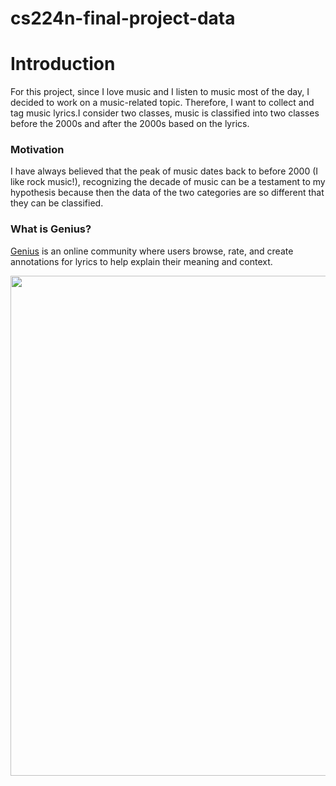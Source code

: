 # cs224n-final-project-data
# Introduction
For this project, since I love music and I listen to music most of the day, I decided to work on a music-related topic. Therefore, I want to collect and tag music lyrics.I consider two classes, music is classified into two classes before the 2000s and after the 2000s based on the lyrics.

### Motivation 
I have always believed that the peak of music dates back to before 2000 (I like rock music!), recognizing the decade of music can be a testament to my hypothesis because then the data of the two categories are so different that they can be classified.

### What is Genius?
[Genius](https://genius.com/) is an online community where users browse, rate, and create annotations for lyrics to help explain their meaning and context.

<p align="center">
  <img src="images/genius_demo2.gif" width = 800>
</p>

